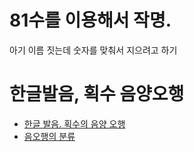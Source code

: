 # 81수를 이용해서 작명.

아기 이름 짓는데 숫자를 맞춰서 지으려고 하기

# 한글발음, 획수 음양오행

- [한글 발음. 획수의 음양 오행](http://www.happyname.co.kr/name/index_name_08.htm)
- [음오행의 분류](http://www.hongjung.com/name-4.html#음오행의%20분류)